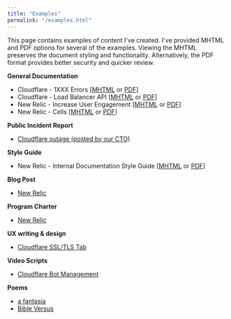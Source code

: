 ```yaml
---
title: "Examples"
permalink: "/examples.html"
---
```


This page contains examples of content I've created. I've provided MHTML and PDF options for several of the examples. Viewing the MHTML preserves the document styling and functionality. Alternatively, the PDF format provides better security and quicker review.

 **General Documentation**
- Cloudflare - 1XXX Errors [[MHTML](/assets/docs/1xxx.mhtml) or [PDF](/assets/docs/1xxx.pdf)]
- Cloudflare - Load Balancer API [[MHTML](/assets/docs/api.mhtml) or [PDF](/assets/docs/api.pdf)]
- New Relic - Increase User Engagement [[MHTML](/assets/docs/engagement.mhtml) or [PDF](/assets/docs/engagement.pdf)]
- New Relic - Cells [[MHTML](/assets/docs/cells-new-relic.mhtml) or [PDF](/assets/docs/cells-new-relic.pdf)]

**Public Incident Report** 
- [Cloudflare outage (posted by our CTO)](/assets/docs/incident-report.pdf)

**Style Guide**
- New Relic - Internal Documentation Style Guide [[MHTML](/assets/docs/style-guide.mhtml) or [PDF](/assets/docs/style-guide.pdf)]

**Blog Post**
- [New Relic](/assets/docs/design-changes.pdf)

**Program Charter**
- [New Relic](/assets/docs/charter-internal-docs.pdf)

**UX writing & design**
- [Cloudflare SSL/TLS Tab](/assets/images/ssl-ui.png)

**Video Scripts**
- [Cloudflare Bot Management](https://www.youtube.com/watch?v=dAl1LG7Odg4)

**Poems**
- [a fantasia](/assets/docs/a-fantasia.pdf)
- [Bible Versus](/assets/docs/bible-versus.pdf)
